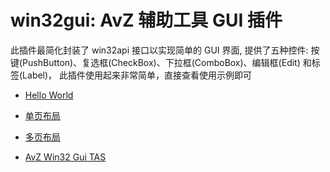 <!--
 * @Coding: utf-8
 * @Author: vector-wlc
 * @Date: 2022-11-26 11:37:25
 * @Description: 
-->
# win32gui: AvZ 辅助工具 GUI 插件

此插件最简化封装了 win32api 接口以实现简单的 GUI 界面,
提供了五种控件: 按键(PushButton)、复选框(CheckBox)、下拉框(ComboBox)、编辑框(Edit) 和标签(Label)，
此插件使用起来非常简单，直接查看使用示例即可

* [Hello World](./example/hello_world.cpp)

* [单页布局](./example/single_page.cpp)

* [多页布局](./example/multi_page.cpp)

* [AvZ Win32 Gui TAS](./example/tas.cpp)